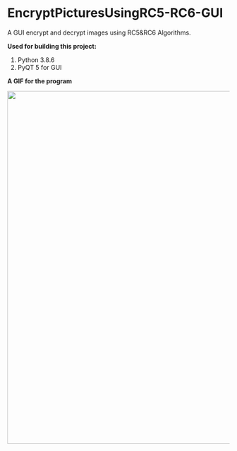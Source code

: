 # EncryptPicturesUsingRC5-RC6-GUI

A GUI encrypt and decrypt images using RC5&RC6 Algorithms.

**Used for building this project:**

1. Python 3.8.6
2. PyQT 5 for GUI

**A GIF for the program**

<img src="./EncryptPicturesUsingRC5RC6.gif" width="800"/>
